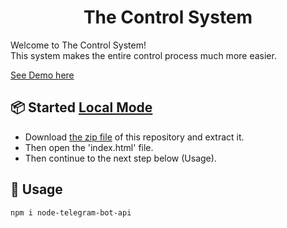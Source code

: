 <h1 align="center">The Control System</h1>

Welcome to The Control System!
<br>
This system makes the entire control process much more easier.

[See Demo here](https://noamzuck.github.io/The-Control-System)
<br>

## 📦 Started [Local Mode](https://github.com/noamzuck/The-Control-System/archive/refs/heads/main.zip)
  * Download [the zip file](https://github.com/noamzuck/The-Control-System/archive/refs/heads/main.zip) of this repository and extract it.
  * Then open the 'index.html' file.
  * Then continue to the next step below (Usage).

## 🚀 Usage
```sh
npm i node-telegram-bot-api
```
